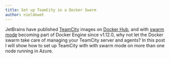 ```yaml
---
title: Set up TeamCity in a Docker Swarm
author: nieldewet
---
```


JetBrains have published [TeamCity](https://www.jetbrains.com/teamcity/) images on [Docker Hub](https://hub.docker.com/u/jetbrains/), and with [swarm mode](https://docs.docker.com/engine/swarm/) becoming part of Docker Engine since v1.12.0, why not let the Docker swarm take care of managing your TeamCity server and agents? In this post I will show how to set up TeamCity with with swarm mode on more than one node running in Azure.<!--more-->
